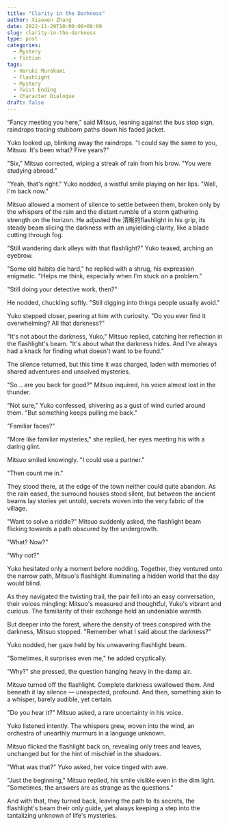 ```yaml
---
title: "Clarity in the Darkness"
author: Xiaowen Zhang
date: 2022-11-20T10:00:00+08:00
slug: clarity-in-the-darkness
type: post
categories:
  - Mystery
  - Fiction
tags:
  - Haruki Murakami
  - Flashlight
  - Mystery
  - Twist Ending
  - Character Dialogue
draft: false
---
```


"Fancy meeting you here," said Mitsuo, leaning against the bus stop sign, raindrops tracing stubborn paths down his faded jacket.

Yuko looked up, blinking away the raindrops. "I could say the same to you, Mitsuo. It's been what? Five years?"

"Six," Mitsuo corrected, wiping a streak of rain from his brow. "You were studying abroad."

"Yeah, that's right." Yuko nodded, a wistful smile playing on her lips. "Well, I'm back now."

Mitsuo allowed a moment of silence to settle between them, broken only by the whispers of the rain and the distant rumble of a storm gathering strength on the horizon. He adjusted the 清晰的flashlight in his grip, its steady beam slicing the darkness with an unyielding clarity, like a blade cutting through fog.

"Still wandering dark alleys with that flashlight?" Yuko teased, arching an eyebrow.

"Some old habits die hard," he replied with a shrug, his expression enigmatic. "Helps me think, especially when I'm stuck on a problem."

"Still doing your detective work, then?"

He nodded, chuckling softly. "Still digging into things people usually avoid."

Yuko stepped closer, peering at him with curiosity. "Do you ever find it overwhelming? All that darkness?"

"It's not about the darkness, Yuko," Mitsuo replied, catching her reflection in the flashlight's beam. "It's about what the darkness hides. And I've always had a knack for finding what doesn't want to be found."

The silence returned, but this time it was charged, laden with memories of shared adventures and unsolved mysteries.

"So… are you back for good?" Mitsuo inquired, his voice almost lost in the thunder.

"Not sure," Yuko confessed, shivering as a gust of wind curled around them. "But something keeps pulling me back."

"Familiar faces?"

"More like familiar mysteries," she replied, her eyes meeting his with a daring glint.

Mitsuo smiled knowingly. "I could use a partner."

"Then count me in."

They stood there, at the edge of the town neither could quite abandon. As the rain eased, the surround houses stood silent, but between the ancient beams lay stories yet untold, secrets woven into the very fabric of the village.

"Want to solve a riddle?" Mitsuo suddenly asked, the flashlight beam flicking towards a path obscured by the undergrowth.

"What? Now?"

"Why not?"

Yuko hesitated only a moment before nodding. Together, they ventured onto the narrow path, Mitsuo's flashlight illuminating a hidden world that the day would blind.

As they navigated the twisting trail, the pair fell into an easy conversation, their voices mingling: Mitsuo's measured and thoughtful, Yuko's vibrant and curious. The familiarity of their exchange held an undeniable warmth.

But deeper into the forest, where the density of trees conspired with the darkness, Mitsuo stopped. "Remember what I said about the darkness?"

Yuko nodded, her gaze held by his unwavering flashlight beam.

"Sometimes, it surprises even me," he added cryptically.

"Why?" she pressed, the question hanging heavy in the damp air.

Mitsuo turned off the flashlight. Complete darkness swallowed them. And beneath it lay silence — unexpected, profound. And then, something akin to a whisper, barely audible, yet certain.

"Do you hear it?" Mitsuo asked, a rare uncertainty in his voice.

Yuko listened intently. The whispers grew, woven into the wind, an orchestra of unearthly murmurs in a language unknown.

Mitsuo flicked the flashlight back on, revealing only trees and leaves, unchanged but for the hint of mischief in the shadows.

"What was that?" Yuko asked, her voice tinged with awe.

"Just the beginning," Mitsuo replied, his smile visible even in the dim light. "Sometimes, the answers are as strange as the questions."

And with that, they turned back, leaving the path to its secrets, the flashlight's beam their only guide, yet always keeping a step into the tantalizing unknown of life's mysteries.